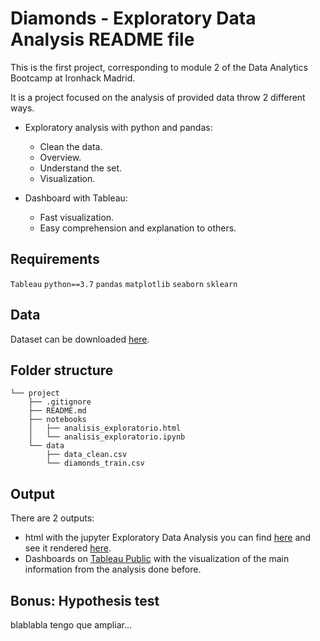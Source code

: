 # **Diamonds - Exploratory Data Analysis README file**

This is the first project, corresponding to module 2 of the Data Analytics Bootcamp at Ironhack Madrid.

It is a project focused on the analysis of provided data throw 2 different ways.
- Exploratory analysis with python and pandas: 
    - Clean the data.
    - Overview.
    - Understand the set.
    - Visualization.

- Dashboard with Tableau: 
    - Fast visualization.
    - Easy comprehension and explanation to others.



## **Requirements**

`Tableau`
`python==3.7`
`pandas`
`matplotlib`
`seaborn`
`sklearn`


## **Data**

Dataset can be downloaded [here](http://www.potacho.com/files/ironhack/diamonds_train.csv). 


## **Folder structure**
```
└── project
    ├── .gitignore
    ├── README.md
    ├── notebooks
    │   ├── analisis_exploratorio.html
    │   └── analisis_exploratorio.ipynb
    └── data
        ├── data_clean.csv
        └── diamonds_train.csv
```

## **Output**

There are 2 outputs:

- html with the jupyter Exploratory Data Analysis you can find [here](https://github.com/Laserdan/ih_datamadpt0420_project_m2/blob/master/notebooks/analisis_exploratorio.html) and see it rendered [here](http://htmlpreview.github.io/?https://github.com/Laserdan/ih_datamadpt0420_project_m2/blob/master/notebooks/analisis_exploratorio.html).
- Dashboards on [Tableau Public](https://public.tableau.com/profile/victor2480#!/vizhome/Diamonds-ExploratoryDataAnalysis/Analysis) with the visualization of the main information from the analysis done before.


## **Bonus: Hypothesis test**

blablabla tengo que ampliar...